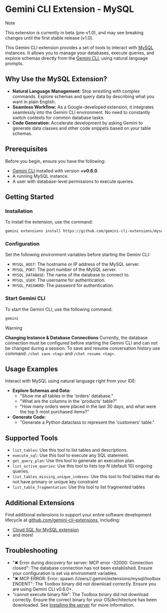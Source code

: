 # Gemini CLI Extension - MySQL

> [!NOTE]
> This extension is currently in beta (pre-v1.0), and may see breaking changes until the first stable release (v1.0).

This Gemini CLI extension provides a set of tools to interact with [MySQL](https://dev.mysql.com/doc/) instances. It allows you to manage your databases, execute queries, and explore schemas directly from the [Gemini CLI](https://google-gemini.github.io/gemini-cli/), using natural language prompts.

## Why Use the MySQL Extension?

* **Natural Language Management:** Stop wrestling with complex commands. Explore schemas and query data by describing what you want in plain English.
* **Seamless Workflow:** As a Google-developed extension, it integrates seamlessly into the Gemini CLI environment. No need to constantly switch contexts for common database tasks.
* **Code Generation:** Accelerate development by asking Gemini to generate data classes and other code snippets based on your table schemas.

## Prerequisites

Before you begin, ensure you have the following:

* [Gemini CLI](https://github.com/google-gemini/gemini-cli) installed with version **+v0.6.0**.
* A running MySQL instance.
* A user with database-level permissions to execute queries.

## Getting Started

### Installation

To install the extension, use the command:

```bash
gemini extensions install https://github.com/gemini-cli-extensions/mysql
```

### Configuration

Set the following environment variables before starting the Gemini CLI:

* `MYSQL_HOST`: The hostname or IP address of the MySQL server.
* `MYSQL_PORT`: The port number of the MySQL server.
* `MYSQL_DATABASE`: The name of the database to connect to.
* `MYSQL_USER`: The username for authentication.
* `MYSQL_PASSWORD`: The password for authentication.

### Start Gemini CLI

To start the Gemini CLI, use the following command:

```bash
gemini
```

> [!WARNING]
> **Changing Instance & Database Connections**
> Currently, the database connection must be configured before starting the Gemini CLI and can not be changed during a session.
> To save and resume conversation history use command: `/chat save <tag>` and `/chat resume <tag>`.

## Usage Examples

Interact with MySQL using natural language right from your IDE:

* **Explore Schemas and Data:**
  * "Show me all tables in the 'orders' database."
  * "What are the columns in the 'products' table?"
  * "How many orders were placed in the last 30 days, and what were the top 5 most purchased items?"
* **Generate Code:**
  * "Generate a Python dataclass to represent the 'customers' table."

## Supported Tools

*  `list_tables`: Use this tool to list tables and descriptions.
*  `execute_sql`: Use this tool to execute any SQL statement.
*  `get_query_plan`: Use this tool to generate an execution plan.
*  `list_active_queries`: Use this tool to lists top N (default 10) ongoing queries.
*  `list_tables_missing_unique_indexes`: Use this tool to find tables that do not have primary or unique key constraint
*  `list_table_fragmentation`: Use this tool to list fragmented tables

## Additional Extensions

Find additional extensions to support your entire software development lifecycle at [github.com/gemini-cli-extensions](https://github.com/gemini-cli-extensions), including:
* [Cloud SQL for MySQL extension](https://github.com/gemini-cli-extensions/cloud-sql-mysql)
* and more!

## Troubleshooting

* "✖ Error during discovery for server: MCP error -32000: Connection closed": The database connection has not been established. Ensure your configuration is set via environment variables.
* "✖ MCP ERROR: Error: spawn /Users/<USER>/.gemini/extensions/mysql/toolbox ENOENT": The Toolbox binary did not download correctly. Ensure you are using Gemini CLI v0.6.0+.
* "cannot execute binary file": The Toolbox binary did not download correctly. Ensure the correct binary for your OS/Architecture has been downloaded. See [Installing the server](https://googleapis.github.io/genai-toolbox/getting-started/introduction/#installing-the-server) for more information.